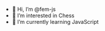 - 👋 Hi, I’m @fem-js
- 👀 I’m interested in Chess
- 🌱 I’m currently learning JavaScript

<!---
fem-js/fem-js is a ✨ special ✨ repository because its `README.md` (this file) appears on your GitHub profile.
You can click the Preview link to take a look at your changes.
--->
